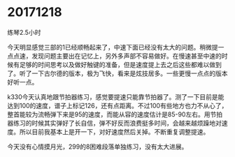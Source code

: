 # 20171218

练琴2.5小时

今天明显感觉三部的1已经顺畅起来了，中速下面已经没有太大的问题。稍微提一点点速，发现问题主要出在记忆上，另外多声部不容易做好。在慢速甚至中速的时候有足够的时间思考以及做好触键的准备，但是速度提上去之后这些都难以做到了。听了一下古尔德的版本，极为飞快，看来是炫技居多。一些更慢一点点的版本好听一点。

k330今天认真地跟节拍器练习，感觉要提速只能靠节拍器了。测了一下目前是能达到100的速度，谱子上标记126，还有点距离。不过100有些地方也力不从心了，整首能较为流畅弹下来是95的速度，而能从容的速度估计是85-90左右。用节拍器练习的时候其实弹好了长自信，弹不好反而浪费挺多时间，会越来越烦躁地对速度。所以目前我基本上是开一下，对好速度然后关掉。不断重复调整提速。

今天没有心情摸月光，299的8困难段落单独练习，没有太大进展。
